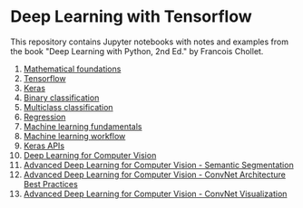 Deep Learning with Tensorflow
=============================
This repository contains Jupyter notebooks with notes and examples from the book "Deep Learning with Python, 2nd Ed." by Francois Chollet.

1. [Mathematical foundations](mathematical_foundations.ipynb)  
2. [Tensorflow](tensorflow_basic.ipynb)
3. [Keras](keras.ipynb)  
4. [Binary classification](binary_classification.ipynb)  
5. [Multiclass classification](multiclass_classification.ipynb)  
6. [Regression](regression.ipynb)
7. [Machine learning fundamentals](ml_fundamentals.ipynb)
8. [Machine learning workflow](ml_workflow.ipynb)
9. [Keras APIs](keras_api.ipynb)  
10. [Deep Learning for Computer Vision](computer_vision.ipynb)
11. [Advanced Deep Learning for Computer Vision - Semantic Segmentation](advanced_computer_vision.ipynb)  
12. [Advanced Deep Learning for Computer Vision - ConvNet Architecture Best Practices](convnet_best_practices.ipynb)  
13. [Advanced Deep Learning for Computer Vision - ConvNet Visualization](convnet_visualization.ipynb)
